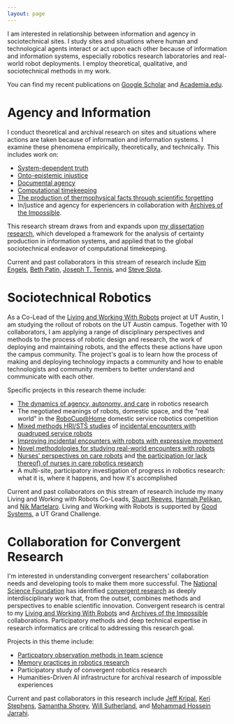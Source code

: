 ```yaml
---
layout: page
---
```


I am interested in relationship between information and agency in sociotechnical sites. I study sites and situations where human and technological agents interact or act upon each other because of information and information systems, especially robotics research laboratories and real-world robot deployments.  I employ theoretical, qualitative, and sociotechnical methods in my work.

You can find my recent publications on [Google Scholar]({{site.scholar}}) and [Academia.edu]({{site.academia}}).

# Agency and Information

I conduct theoretical and archival research on sites and situations where actions are taken because of information and information systems. I examine these phenomena empirically, theoretically, and technically. This includes work on:

* [System-dependent truth](https://doi.org/10.1002/asi.24820)
* [Onto-epistemic injustice](https://doi.org/10.1002/asi.24820)
* [Documental agency](https://ideaexchange.uakron.edu/docam/vol10/iss2/3/)
* [Computational timekeeping](https://asistdl.onlinelibrary.wiley.com/doi/full/10.1002/pra2.2018.14505501018)
* [The production of thermophysical facts through scientific forgetting](https://asistdl.onlinelibrary.wiley.com/doi/full/10.1002/pra2.447)
* In/justice and agency for experiencers in collaboration with [Archives of the Impossible](https://impossiblearchives.rice.edu/ufo-and-impossible).

This research stream draws from and expands upon [my dissertation research](dissertation), which developed a framework for the analysis of certainty production in information systems, and applied that to the global sociotechnical endeavor of computational timekeeping.

Current and past collaborators in this stream of research include [Kim Engels](https://kimberlyengels.academia.edu/), [Beth Patin](https://ischool.syracuse.edu/beth-patin/#Biography), [Joseph T. Tennis](https://scholar.google.com/citations?user=MwYUhTEAAAAJ&hl=en), and [Steve Slota](https://scholar.google.com/citations?user=ceOicggAAAAJ&hl=en).

# Sociotechnical Robotics

As a Co-Lead of the [Living and Working With Robots](https://bridgingbarriers.utexas.edu/good-systems/projects/living-and-working-with-robots) project at UT Austin, I am studying the rollout of robots on the UT Austin campus. Together with 10 collaborators, I am applying a range of disciplinary perspectives and methods to the process of robotic design and research, the work of deploying and maintaining robots, and the effects these actions have upon the campus community. The project's goal is to learn how the process of making and deploying technology impacts a community and how to enable technologists and community members to better understand and communicate with each other. 

Specific projects in this research theme include:

* [The dynamics of agency, autonomy, and care](https://doi.org/10.30658/hmc.9.9) in robotics research
* The negotiated meanings of robots, domestic space, and the "real world" in the [RoboCup@Home](https://athome.robocup.org/) domestic service robotics competition
* [Mixed methods HRI/STS studies](https://doi.org/10.1002/pra2.771) of [incidental encounters with quadruped service robots](https://doi.org/10.1145/3597512.3599707)
* [Improving incidental encounters with robots with expressive movement](https://hdl.handle.net/10125/106464)
* [Novel methodologies for studying real-world encounters with robots](https://vid2real.github.io/vid2realHRI)
* [Nurses' perspectives on care robots](https://doi.org/10.2196/58629) and [the participation (or lack thereof) of nurses in care robotics research](https://doi.org/10.2196/42652)
* A multi-site, participatory investigation of progress in robotics research: what it is, where it happens, and how it's accomplished
  
<!--* An ethnography of interbranch materials delivery at the [UT Austin Libraries](https://www.lib.utexas.edu/) to inform a deployment of autonomous delivery robots-->

Current and past collaborators on this stream of research include my many Living and Working with Robots Co-Leads, [Stuart Reeves](https://scholar.google.com/citations?user=nxEDBWgAAAAJ&hl=en), [Hannah Pelikan](https://hannahpelikan.com/), and [Nik Martelaro](https://www.hcii.cmu.edu/people/nikolas-martelaro). Living and Working with Robots is supported by [Good Systems](https://bridgingbarriers.utexas.edu/good-systems/), a UT Grand Challenge.

# Collaboration for Convergent Research

I'm interested in understanding convergent researchers' collaboration needs and developing tools to make them more successful. The [National Science Foundation](https://nsf.gov/) has identified [convergent research](https://www.nsf.gov/od/oia/convergence/characteristics.jsp) as deeply interdisciplinary work that, from the outset, combines methods and perspectives to enable scientific innovation. Convergent research is central to my [Living and Working With Robots](https://bridgingbarriers.utexas.edu/good-systems/projects/living-and-working-with-robots) and [Archives of the Impossible](https://impossiblearchives.rice.edu/ufo-and-impossible) collaborations. Participatory methods and deep technical expertise in research informatics are critical to addressing this research goal.

Projects in this theme include:

* [Particpatory observation methods in team science](https://doi.org/10.1007/978-3-031-57850-2_19)
* [Memory practices in robotics research](https://dl.acm.org/doi/abs/10.1145/3597512.3597516)
* Participatory study of convergent robotics research
* Humanities-Driven AI infrastructure for archival research of impossible experiences

Current and past collaborators in this research include [Jeff Kripal](https://jeffreyjkripal.com/), [Keri Stephens](https://commstudies.utexas.edu/faculty/keri-stephens), [Samantha Shorey](https://www.samanthashorey.com/), [Will Sutherland](https://willsutherland.com), and [Mohammad Hossein Jarrahi](https://jarrahi.com).
